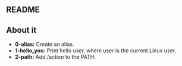 ## README

## About it

- **0-alias:** Create an alias.
- **1-hello_you:** Print hello user, where user is the current Linux user.
- **2-path:** Add /action to the PATH.